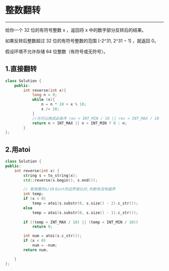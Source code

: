 # 整数翻转

---

给你一个 32 位的有符号整数 x ，返回将 x 中的数字部分反转后的结果。

如果反转后整数超过 32 位的有符号整数的范围 [-2^31, 2^31 − 1] ，就返回 0。

假设环境不允许存储 64 位整数（有符号或无符号）。



## 1.直接翻转

```c++
class Solution {
    public:
        int reverse(int x){
            long n = 0;
            while (x){
                n = n * 10 + x % 10;
                x /= 10;
            }
            //也可以换成此条件 rev < INT_MIN / 10 || rev > INT_MAX / 10
            return n > INT_MAX || n < INT_MIN ? 0 : n;
        }
};
```



## 2.用atoi

```c++
class Solution {
public:
    int reverse(int x) {
        string s = to_string(x);
        std::reverse(s.begin(), s.end());

        // 取倒置的x/10与int的边界做比对,判断有没有越界
        int temp;
        if (x < 0) 
            temp = atoi(s.substr(0, s.size() - 2).c_str());
        else
            temp = atoi(s.substr(0, s.size() - 1).c_str());
        
        if ((temp > INT_MAX / 10) || (temp < INT_MIN / 10))
            return 0;

        int num = atoi(s.c_str());
        if (x < 0)	
            num = -num;
        return num;

    }
};
```

